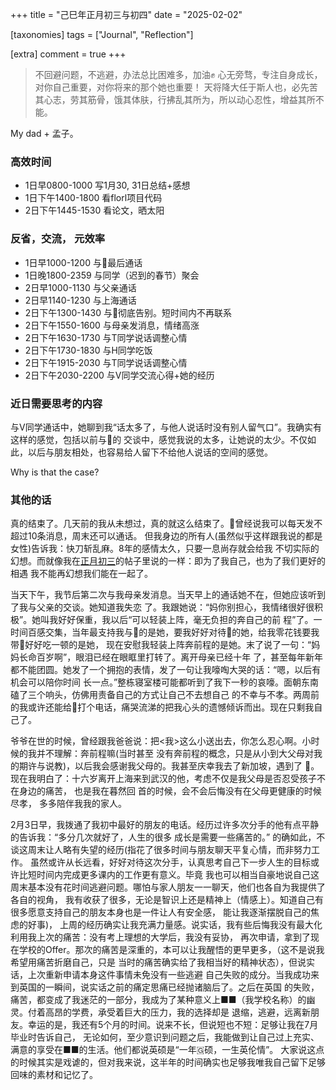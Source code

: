 +++
title = "己巳年正月初三与初四"
date = "2025-02-02"

[taxonomies]
tags = ["Journal", "Reflection"]

[extra]
comment = true
+++

> 不回避问题，不逃避，办法总比困难多，加油✊
> 心无旁骛，专注自身成长，对你自己重要，对你将来的那个她也重要！
> 天将降大任于斯人也，必先苦其心志，劳其筋骨，饿其体肤，行拂乱其所为，所以动心忍性，增益其所不能。

My dad + 孟子。

### 高效时间

* 1日早0800-1000 写1月30, 31日总结+感想
* 1日下午1400-1800 看florl项目代码
* 2日下午1445-1530 看论文，晒太阳

### 反省，交流， 元效率

* 1日早1000-1200 与🐷最后通话
* 1日晚1800-2359 与同学（迟到的春节）聚会
* 2日早1000-1130 与父亲通话
* 2日早1140-1230 与上海通话
* 2日下午1300-1430 与🐷彻底告别。短时间内不再联系
* 2日下午1550-1600 与母亲发消息，情绪高涨
* 2日下午1630-1730 与T同学说话调整心情
* 2日下午1730-1830 与H同学吃饭
* 2日下午1915-2030 与T同学说话调整心情
* 2日下午2030-2200 与V同学交流心得+她的经历


### 近日需要思考的内容

与V同学通话中，她聊到我“话太多了，与他人说话时没有别人留气口”。我确实有这样的感觉，包括以前与🐷的
交谈中，感觉我说的太多，让她说的太少。不仅如此，以后与朋友相处，也容易给人留下不给他人说话的空间的感觉。

Why is that the case?

### 其他的话

真的结束了。几天前的我从未想过，真的就这么结束了。🐷曾经说我可以每天发不超过10条消息，周末还可以通话。
但我身边的所有人(虽然似乎这样跟我说的都是女性)告诉我：快刀斩乱麻。8年的感情太久，只要一息尚存就会给我
不切实际的幻想。而就像我在[正月初三](./2025-01-31)的帖子里说的一样：即为了我自己，也为了我们更好的相遇
我不能再幻想我们能在一起了。

当天下午，我节后第二次与我母亲发消息。当天早上的通话她不在，但她应该听到了我与父亲的交谈。她知道我失恋
了。我跟她说：“妈你别担心，我情绪很好很积极”。她叫我好好保重，我以后“可以轻装上阵，毫无负担的奔自己的前
程”了。一时间百感交集，当年最支持我与🐷的是她，要我好好对待🐷的她，给我零花钱要我带🐷好好吃一顿的是她，
现在安慰我轻装上阵奔前程的是她。末了说了一句：“妈妈长命百岁啊”，眼泪已经在眼眶里打转了。离开母亲已经十年
了，甚至每年新年都不能团圆。她发了一个拥抱的表情，发了一句让我嚎啕大哭的话：“嗯，以后有机会可以陪你时间
长一点。”整栋寝室楼可能都听到了我下一秒的哀嚎。面朝东南磕了三个响头，仿佛用责备自己的方式让自己不去想自己
的不幸与不孝。两周前的我或许还能给🐷打个电话，痛哭流涕的把我心头的遗憾倾诉而出。现在只剩我自己了。

爷爷在世的时候，曾经跟我爸爸说：把<我>这么小送出去，你怎么忍心啊。小时候的我并不理解：奔前程嘛(当时甚至
没有奔前程的概念，只是从小到大父母对我的期许与说教)，以后我会感谢我父母的。我甚至庆幸我去了新加坡，遇到了
🐷。现在我明白了：十六岁离开上海来到武汉的他，考虑不仅是我父母是否忍受孩子不在身边的痛苦， 也是我在暮然回
首的时候，会不会后悔没有在父母更健康的时候尽孝， 多多陪伴我我的家人。

2月3日早，我拨通了我初中最好的朋友的电话。经历过许多次分手的他有点平静的告诉我：“多分几次就好了，人生的很多
成长是需要一些痛苦的。” 的确如此，不谈这周末让人略有失望的经历(指花了很多时间与朋友聊天平复心情，而非努力工作。
虽然或许从长远看，好好对待这次分手，认真思考自己下一步人生的目标或许比短时间内完成更多课内的工作更有意义。毕竟
我也可以相当自豪地说自己这周末基本没有花时间逃避问题。哪怕与家人朋友一一聊天，他们也各自为我提供了各自的视角，
我有收获了很多，无论是智识上还是精神上（情感上）。知道自己有很多愿意支持自己的朋友本身也是一件让人有安全感，
能让我逐渐摆脱自己的焦虑的好事)，
上周的经历确实让我充满力量感。说实话，我有些后悔我没有最大化利用我上次的痛苦：没有考上理想的大学后，我没有妥协，
再次申请，拿到了现在学校的Offer。那次的痛苦是深重的，本可以让我醒悟的更早更多，（这不是说我希望用痛苦折磨自己，只是
当时的痛苦确实给了我相当好的精神状态），但说实话，上次重新申请本身这件事情未免没有一些逃避
自己失败的成分。当我成功来到英国的一瞬间，说实话之前的痛定思痛已经抛诸脑后了。之后在英国
的失败，痛苦，都变成了我迷茫的一部分，我成为了某种意义上■■（我学校名称）的幽灵。付着高昂的学费，承受着巨大的压力，我的选择却是
退缩，逃避，远离新朋友。幸运的是，我还有5个月的时间。说来不长，但说短也不短：足够让我在7月毕业时告诉自己，
无论如何，至少意识到问题之后，我能做到让自己过上充实、满意的享受在■■的生活。他们都说英硕是“一年🇬硕，一生英伦情”。
大家说这点的时候其实是戏谑的，但对我来说，这半年的时间确实也足够我唯我自己留下足够回味的素材和记忆了。
